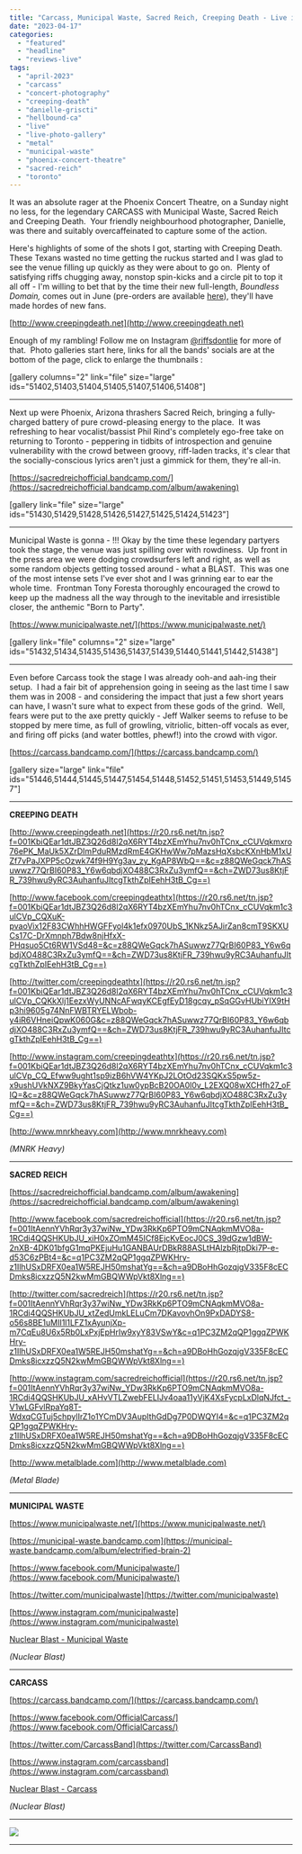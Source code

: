```yaml
---
title: "Carcass, Municipal Waste, Sacred Reich, Creeping Death - Live in Toronto - April 2023"
date: "2023-04-17"
categories: 
  - "featured"
  - "headline"
  - "reviews-live"
tags: 
  - "april-2023"
  - "carcass"
  - "concert-photography"
  - "creeping-death"
  - "danielle-griscti"
  - "hellbound-ca"
  - "live"
  - "live-photo-gallery"
  - "metal"
  - "municipal-waste"
  - "phoenix-concert-theatre"
  - "sacred-reich"
  - "toronto"
---
```


It was an absolute rager at the Phoenix Concert Theatre, on a Sunday night no less, for the legendary CARCASS with Municipal Waste, Sacred Reich and Creeping Death.  Your friendly neighbourhood photographer, Danielle, was there and suitably overcaffeinated to capture some of the action.

Here's highlights of some of the shots I got, starting with Creeping Death.  These Texans wasted no time getting the ruckus started and I was glad to see the venue filling up quickly as they were about to go on.  Plenty of satisfying riffs chugging away, nonstop spin-kicks and a circle pit to top it all off - I'm willing to bet that by the time their new full-length, _Boundless Domain,_ comes out in June (pre-orders are available [here](https://creepingdeath.ffm.to/boundlessdomain)), they'll have made hordes of new fans.

[http://www.creepingdeath.net](http://www.creepingdeath.net)

Enough of my rambling! Follow me on Instagram [@riffsdontlie](https://www.instagram.com/riffsdontlie/) for more of that.  Photo galleries start here, links for all the bands' socials are at the bottom of the page, click to enlarge the thumbnails :

\[gallery columns="2" link="file" size="large" ids="51402,51403,51404,51405,51407,51406,51408"\]

* * *

Next up were Phoenix, Arizona thrashers Sacred Reich, bringing a fully-charged battery of pure crowd-pleasing energy to the place.  It was refreshing to hear vocalist/bassist Phil Rind's completely ego-free take on returning to Toronto - peppering in tidbits of introspection and genuine vulnerability with the crowd between groovy, riff-laden tracks, it's clear that the socially-conscious lyrics aren't just a gimmick for them, they're all-in.

[https://sacredreichofficial.bandcamp.com/](https://sacredreichofficial.bandcamp.com/album/awakening)

\[gallery link="file" size="large" ids="51430,51429,51428,51426,51427,51425,51424,51423"\]

* * *

Municipal Waste is gonna - !!! Okay by the time these legendary partyers took the stage, the venue was just spilling over with rowdiness.  Up front in the press area we were dodging crowdsurfers left and right, as well as some random objects getting tossed around - what a BLAST.  This was one of the most intense sets I've ever shot and I was grinning ear to ear the whole time.  Frontman Tony Foresta thoroughly encouraged the crowd to keep up the madness all the way through to the inevitable and irresistible closer, the anthemic "Born to Party".

[https://www.municipalwaste.net/](https://www.municipalwaste.net/)

\[gallery link="file" columns="2" size="large" ids="51432,51434,51435,51436,51437,51439,51440,51441,51442,51438"\]

* * *

Even before Carcass took the stage I was already ooh-and aah-ing their setup.  I had a fair bit of apprehension going in seeing as the last time I saw them was in 2008 - and considering the impact that just a few short years can have, I wasn't sure what to expect from these gods of the grind.  Well, fears were put to the axe pretty quickly - Jeff Walker seems to refuse to be stopped by mere time, as full of growling, vitriolic, bitten-off vocals as ever, and firing off picks (and water bottles, phewf!) into the crowd with vigor.

[https://carcass.bandcamp.com/](https://carcass.bandcamp.com/)

\[gallery size="large" link="file" ids="51446,51444,51445,51447,51454,51448,51452,51451,51453,51449,51457"\]

* * *

**CREEPING DEATH**

[http://www.creepingdeath.net](https://r20.rs6.net/tn.jsp?f=001KbiQEar1dtJBZ3Q26d8l2qX6RYT4bzXEmYhu7nv0hTCnx_cCUVqkmxro76ePK_MaUk5XZrDImPduRMzdRmE4GKHwWw7pMazsHqXsbcKXnHbM1xUZf7vPaJXPP5cOzwk74f9H9Yg3av_zy_KgAP8WbQ==&c=z88QWeGqck7hASuwwz77QrBI60P83_Y6w6qbdjXO488C3RxZu3ymfQ==&ch=ZWD73us8KtjFR_739hwu9yRC3AuhanfuJItcgTkthZpIEehH3tB_Cg==)

[http://www.facebook.com/creepingdeathtx](https://r20.rs6.net/tn.jsp?f=001KbiQEar1dtJBZ3Q26d8l2qX6RYT4bzXEmYhu7nv0hTCnx_cCUVqkm1c3ulCVp_CQXuK-pvaoVix12F83CWhhHWGFFyol4k1efx0970UbS_1KNkz5AJirZan8cmT9SKXUCs17C-DrXmnph7Bdw8njHfxX-PHqsuo5Ct6RW1VSd48=&c=z88QWeGqck7hASuwwz77QrBI60P83_Y6w6qbdjXO488C3RxZu3ymfQ==&ch=ZWD73us8KtjFR_739hwu9yRC3AuhanfuJItcgTkthZpIEehH3tB_Cg==)

[http://twitter.com/creepingdeathtx](https://r20.rs6.net/tn.jsp?f=001KbiQEar1dtJBZ3Q26d8l2qX6RYT4bzXEmYhu7nv0hTCnx_cCUVqkm1c3ulCVp_CQKkXlj1EezxWyUNNcAFwqyKCEgfEyD18gcqy_pSqGGvHUbiYIX9tHp3hi9605g74NnFWBTRYELWbob-y4iR6VHneiQpwK060G&c=z88QWeGqck7hASuwwz77QrBI60P83_Y6w6qbdjXO488C3RxZu3ymfQ==&ch=ZWD73us8KtjFR_739hwu9yRC3AuhanfuJItcgTkthZpIEehH3tB_Cg==)

[http://www.instagram.com/creepingdeathtx](https://r20.rs6.net/tn.jsp?f=001KbiQEar1dtJBZ3Q26d8l2qX6RYT4bzXEmYhu7nv0hTCnx_cCUVqkm1c3ulCVp_CQ_Efww9ught1sp9izB6hVW4YKpJ2LOtOd23SQKxS5pw5z-x9ushUVkNXZ9BkyYasCjQtkz1uw0ypBcB20OA0l0v_L2EXQ08wXCHfh27_oFIQ=&c=z88QWeGqck7hASuwwz77QrBI60P83_Y6w6qbdjXO488C3RxZu3ymfQ==&ch=ZWD73us8KtjFR_739hwu9yRC3AuhanfuJItcgTkthZpIEehH3tB_Cg==)

[http://www.mnrkheavy.com](http://www.mnrkheavy.com)

_(MNRK Heavy)_

* * *

**SACRED REICH**

[https://sacredreichofficial.bandcamp.com/album/awakening](https://sacredreichofficial.bandcamp.com/album/awakening)

[http://www.facebook.com/sacredreichofficial](https://r20.rs6.net/tn.jsp?f=001ItAennYVhRqr3y37wiNw_YDw3RkKp6PTO9mCNAqkmMVO8a-1RCdi4QQSHKUbJU_xiH0xZOmM45ICf8EjcKvEocJ0CS_39dGzw1dBW-2nXB-4DK01bfgG1mqPKEjuHu1GANBAUrDBkR88ASLtHAlzbRjtpDki7P-e-d53C6zPBt4=&c=q1PC3ZM2qQP1ggqZPWKHry-z1IlhUSxDRFX0ea1W5REJH50mshatYg==&ch=a9DBoHhGozqjgV335F8cECDmks8icxzzQ5N2kwMmGBQWWpVkt8Xlng==)

[http://twitter.com/sacredreich](https://r20.rs6.net/tn.jsp?f=001ItAennYVhRqr3y37wiNw_YDw3RkKp6PTO9mCNAqkmMVO8a-1RCdi4QQSHKUbJU_xtZedUmkLELuCm7DKavovhOn9PxDADYS8-o56s8BE1uMII1l1LFZ1xAyunjXp-m7CqEu8U6x5Rb0LxPxjEpHrIw9xyY83VSwY&c=q1PC3ZM2qQP1ggqZPWKHry-z1IlhUSxDRFX0ea1W5REJH50mshatYg==&ch=a9DBoHhGozqjgV335F8cECDmks8icxzzQ5N2kwMmGBQWWpVkt8Xlng==)

[http://www.instagram.com/sacredreichofficial](https://r20.rs6.net/tn.jsp?f=001ItAennYVhRqr3y37wiNw_YDw3RkKp6PTO9mCNAqkmMVO8a-1RCdi4QQSHKUbJU_xAHvVTLZwebFELIJv4oaa11yVjK4XsFycpLxDlqNJfct_-V1wLGFvlRpaYq8T-WdxqCGTuj5chpylIrZ1o1YCmDV3AupIthGdDg7P0DWQYI4=&c=q1PC3ZM2qQP1ggqZPWKHry-z1IlhUSxDRFX0ea1W5REJH50mshatYg==&ch=a9DBoHhGozqjgV335F8cECDmks8icxzzQ5N2kwMmGBQWWpVkt8Xlng==)

[http://www.metalblade.com](http://www.metalblade.com)

_(Metal Blade)_

* * *

**MUNICIPAL WASTE**

[https://www.municipalwaste.net/](https://www.municipalwaste.net/)

[https://municipal-waste.bandcamp.com](https://municipal-waste.bandcamp.com/album/electrified-brain-2)

[https://www.facebook.com/Municipalwaste/](https://www.facebook.com/Municipalwaste/)

[https://twitter.com/municipalwaste](https://twitter.com/municipalwaste)

[https://www.instagram.com/municipalwaste](https://www.instagram.com/municipalwaste)

[Nuclear Blast - Municipal Waste](https://www.nuclearblast.com/eu/band/municipal-waste)

_(Nuclear Blast)_

* * *

**CARCASS**

[https://carcass.bandcamp.com/](https://carcass.bandcamp.com/)

[https://www.facebook.com/OfficialCarcass/](https://www.facebook.com/OfficialCarcass/)

[https://twitter.com/CarcassBand](https://twitter.com/CarcassBand)

[https://www.instagram.com/carcassband](https://www.instagram.com/carcassband)

[Nuclear Blast - Carcass](https://www.nuclearblast.com/eu/catalogsearch/result/?q=carcass&artist=carcass&sb=1)

_(Nuclear Blast)_

* * *

[![](https://hellbound.ca/wp-content/uploads/2023/04/carcass2023-819x1024.jpg)](https://hellbound.ca/wp-content/uploads/2023/04/carcass2023.jpg)

* * *
